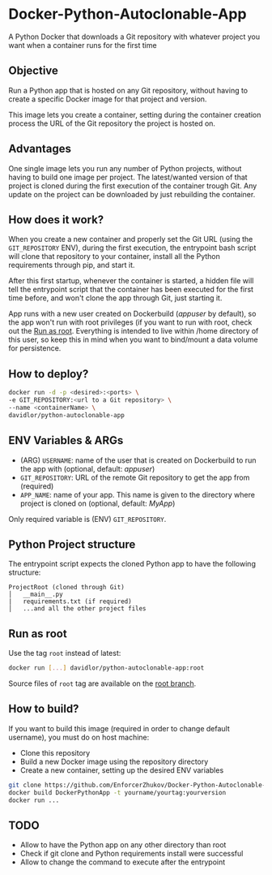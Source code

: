 # Docker-Python-Autoclonable-App

A Python Docker that downloads a Git repository with whatever project you want when a container runs for the first time

## Objective

Run a Python app that is hosted on any Git repository, without having to create a specific Docker image for that project and version.

This image lets you create a container, setting during the container creation process the URL of the Git repository the project is hosted on.

## Advantages

One single image lets you run any number of Python projects, without having to build one image per project. The latest/wanted version of that project is cloned during the first execution of the container trough Git. Any update on the project can be downloaded by just rebuilding the container.

## How does it work?

When you create a new container and properly set the Git URL (using the `GIT_REPOSITORY` ENV), during the first execution, the entrypoint bash script will clone that repository to your container, install all the Python requirements through pip, and start it.

After this first startup, whenever the container is started, a hidden file will tell the entrypoint script that the container has been executed for the first time before, and won't clone the app through Git, just starting it.

App runs with a new user created on Dockerbuild (_appuser_ by default), so the app won't run with root privileges (if you want to run with root, check out the [Run as root](https://github.com/EnforcerZhukov/Docker-Python-Autoclonable-App/blob/master/README.md#run-as-root). Everything is intended to live within /home directory of this user, so keep this in mind when you want to bind/mount a data volume for persistence.

## How to deploy?

```bash
docker run -d -p <desired>:<ports> \
-e GIT_REPOSITORY:<url to a Git repository> \
--name <containerName> \
davidlor/python-autoclonable-app
```

## ENV Variables & ARGs

* (ARG) `USERNAME`: name of the user that is created on Dockerbuild to run the app with (optional, default: _appuser_)
* `GIT_REPOSITORY`: URL of the remote Git repository to get the app from (required)
* `APP_NAME`: name of your app. This name is given to the directory where project is cloned on (optional, default: _MyApp_)

Only required variable is (ENV) `GIT_REPOSITORY`.

## Python Project structure

The entrypoint script expects the cloned Python app to have the following structure:

```
ProjectRoot (cloned through Git)
│   __main__.py
|   requirements.txt (if required)
│   ...and all the other project files
```

## Run as root

Use the tag `root` instead of latest:

```bash
docker run [...] davidlor/python-autoclonable-app:root
```

Source files of `root` tag are available on the [root branch](https://github.com/EnforcerZhukov/Docker-Python-Autoclonable-App/tree/root).

## How to build?

If you want to build this image (required in order to change default username), you must do on host machine:

* Clone this repository
* Build a new Docker image using the repository directory
* Create a new container, setting up the desired ENV variables

```bash
git clone https://github.com/EnforcerZhukov/Docker-Python-Autoclonable-App.git DockerPythonApp
docker build DockerPythonApp -t yourname/yourtag:yourversion
docker run ...
```

## TODO

* Allow to have the Python app on any other directory than root
* Check if git clone and Python requirements install were successful
* Allow to change the command to execute after the entrypoint
